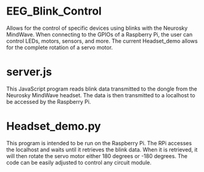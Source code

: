 # EEG_Blink_Control
Allows for the control of specific devices using blinks with the Neurosky MindWave. When connecting to the GPIOs of a Raspberry Pi, 
the user can control LEDs, motors, sensors, and more. The current Headset_demo allows for the complete rotation of a servo motor.

# server.js
This JavaScript program reads blink data transmitted to the dongle from the Neurosky MindWave headset. The data is then transmitted to a localhost to be accessed by the Raspberry Pi.

# Headset_demo.py
This program is intended to be run on the Raspberry Pi. The RPi accesses the localhost and waits until it retrieves the blink data. When it is retrieved, it will then rotate the servo motor either 180 degrees or -180 degrees. The code can be easily adjusted to control any circuit module.  

